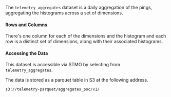 The `telemetry_aggregates` dataset is a daily aggregation of the pings,
aggregating the histograms across a set of dimensions.

#### Rows and Columns

There's one column for each of the dimensions and the histogram and each row
is a distinct set of dimensions, along with their associated histograms.

#### Accessing the Data

This dataset is accessible via STMO by selecting from `telemetry_aggregates`.

The data is stored as a parquet table in S3 at the following address.

```
s3://telemetry-parquet/aggregates_poc/v1/
```
